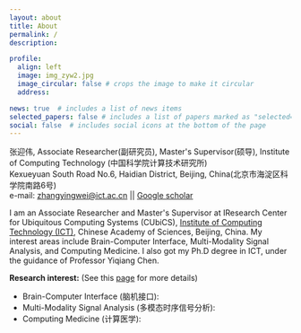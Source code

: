 ```yaml
---
layout: about
title: About
permalink: /
description: 

profile:
  align: left
  image: img_zyw2.jpg
  image_circular: false # crops the image to make it circular
  address: 

news: true  # includes a list of news items
selected_papers: false # includes a list of papers marked as "selected={true}"
social: false  # includes social icons at the bottom of the page
---
```


张迎伟, Associate Researcher(副研究员), Master's Supervisor(硕导), Institute of Computing Technology (中国科学院计算技术研究所)<br>
Kexueyuan South Road No.6, Haidian District, Beijing, China(北京市海淀区科学院南路6号)<br>
e-mail: zhangyingwei@ict.ac.cn || [Google scholar](https://scholar.google.com.sg/citations?user=7UEqgLcAAAAJ&hl=zh-CN)<br>

I am an Associate Researcher and Master's Supervisor at IResearch Center for Ubiquitous Computing Systems (CUbiCS), [Institute of Computing Technology (ICT)](http://www.ict.ac.cn/), Chinese Academy of Sciences, Beijing, China. My interest areas include Brain-Computer Interface, Multi-Modality Signal Analysis, and Computing Medicine. I also got my Ph.D degree in ICT, under the guidance of Professor Yiqiang Chen.


**Research interest:** (See this [page](https://ywzhang.cn/research/) for more details)
- Brain-Computer Interface (脑机接口): 
- Multi-Modality Signal Analysis (多模态时序信号分析): 
- Computing Medicine (计算医学): 
